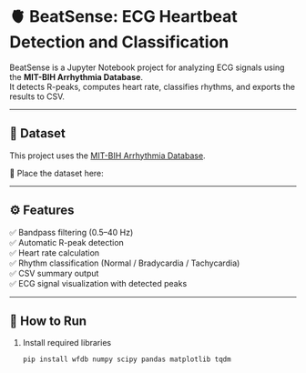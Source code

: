 # 🫀 BeatSense: ECG Heartbeat Detection and Classification

BeatSense is a Jupyter Notebook project for analyzing ECG signals using the **MIT-BIH Arrhythmia Database**.  
It detects R-peaks, computes heart rate, classifies rhythms, and exports the results to CSV.

---

## 📂 Dataset

This project uses the [MIT-BIH Arrhythmia Database](https://physionet.org/content/mitdb/1.0.0/).

📁 Place the dataset here:



---

## ⚙️ Features

✅ Bandpass filtering (0.5–40 Hz)  
✅ Automatic R-peak detection  
✅ Heart rate calculation  
✅ Rhythm classification (Normal / Bradycardia / Tachycardia)  
✅ CSV summary output  
✅ ECG signal visualization with detected peaks  

---

## 🚀 How to Run

1. Install required libraries  
   ```bash
   pip install wfdb numpy scipy pandas matplotlib tqdm
